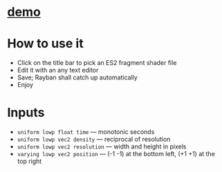 # [demo](https://webmshare.com/zWgab)

# How to use it
* Click on the title bar to pick an ES2 fragment shader file
* Edit it with an any text editor
* Save; Rayban shall catch up automatically
* Enjoy

# Inputs
* `uniform lowp float time` &mdash; monotonic seconds
* `uniform lowp vec2 density` &mdash; reciprocal of resolution
* `uniform lowp vec2 resolution` &mdash; width and height in pixels
* `varying lowp vec2 position` &mdash; (-1 -1) at the bottom left, (+1 +1) at the top right
